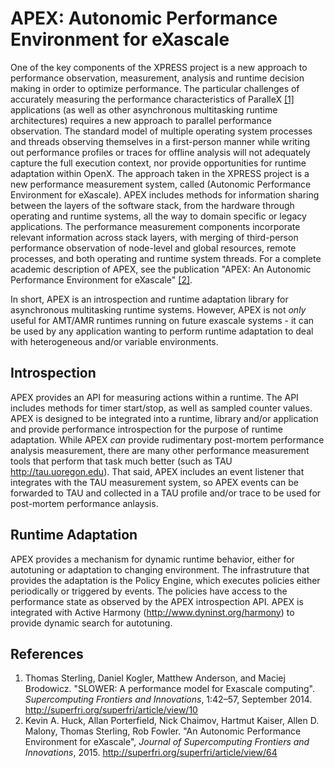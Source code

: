 # APEX: Autonomic Performance Environment for eXascale

One of the key components of the XPRESS project is a new approach to performance observation, measurement, analysis and runtime decision making in order to optimize performance. The particular challenges of accurately measuring the performance characteristics of ParalleX [[1]](#fn1) applications (as well as other asynchronous multitasking runtime architectures) requires a new approach to parallel performance observation. The standard model of multiple operating system processes and threads observing themselves in a first-person manner while writing out performance profiles or traces for offline analysis will not adequately capture the full execution context, nor provide opportunities for runtime adaptation within OpenX. The approach taken in the XPRESS project is a new performance measurement system, called (Autonomic Performance Environment for eXascale). APEX includes methods for information sharing between the layers of the software stack, from the hardware through operating and runtime systems, all the way to domain specific or legacy applications. The performance measurement components incorporate relevant information across stack layers, with merging of third-person performance observation of node-level and global resources, remote processes, and both operating and runtime system threads.  For a complete academic description of APEX, see the publication "APEX: An Autonomic Performance Environment for eXascale" [[2]](#References).

In short, APEX is an introspection and runtime adaptation library for asynchronous multitasking runtime systems. However, APEX is not *only* useful for AMT/AMR runtimes running on future exascale systems - it can be used by any application wanting to perform runtime adaptation to deal with heterogeneous and/or variable environments.

## Introspection
APEX provides an API for measuring actions within a runtime. The API includes methods for timer start/stop, as well as sampled counter values. APEX is designed to be integrated into a runtime, library and/or application and provide performance introspection for the purpose of runtime adaptation. While APEX *can* provide rudimentary post-mortem performance analysis measurement, there are many other performance measurement tools that perform that task much better (such as TAU http://tau.uoregon.edu).  That said, APEX includes an event listener that integrates with the TAU measurement system, so APEX events can be forwarded to TAU and collected in a TAU profile and/or trace to be used for post-mortem performance anlaysis.

## Runtime Adaptation
APEX provides a mechanism for dynamic runtime behavior, either for autotuning or adaptation to changing environment.  The infrastruture that provides the adaptation is the Policy Engine, which executes policies either periodically or triggered by events. The policies have access to the performance state as observed by the APEX introspection API. APEX is integrated with Active Harmony (http://www.dyninst.org/harmony) to provide dynamic search for autotuning.

## References
1. <a name="fn1"></a> Thomas Sterling, Daniel Kogler, Matthew Anderson, and Maciej Brodowicz. "SLOWER: A performance model for Exascale computing". *Supercomputing Frontiers and Innovations*, 1:42–57, September 2014. <http://superfri.org/superfri/article/view/10>
2. <a name="fn2"></a> Kevin A. Huck, Allan Porterfield, Nick Chaimov, Hartmut Kaiser, Allen D. Malony, Thomas Sterling, Rob Fowler. "An Autonomic Performance Environment for eXascale", *Journal of Supercomputing Frontiers and Innovations*, 2015. <http://superfri.org/superfri/article/view/64>